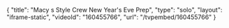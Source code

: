 {
    "title": "Macy s Style Crew New Year's Eve Prep",
    "type": "solo",
    "layout": "iframe-static",
    "videoId": "160455766",
    "url": "\/tvpembed\/160455766"
}